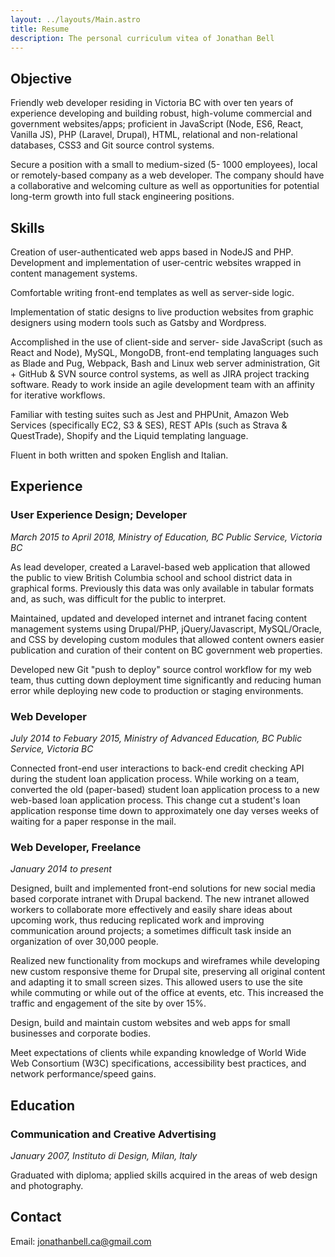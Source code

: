 ```yaml
---
layout: ../layouts/Main.astro
title: Resume
description: The personal curriculum vitea of Jonathan Bell
---
```


## Objective

Friendly web developer residing in Victoria BC with over ten years of experience developing and building robust, high-volume commercial and government websites/apps; proficient in JavaScript (Node, ES6, React, Vanilla JS), PHP (Laravel, Drupal), HTML, relational and non-relational databases, CSS3 and Git source control systems.

Secure a position with a small to medium-sized (5- 1000 employees), local or remotely-based company as a web developer. The company should have a collaborative and welcoming culture as well as opportunities for potential long-term growth into full stack engineering positions.

## Skills

Creation of user-authenticated web apps based in NodeJS and PHP. Development and implementation of user-centric websites wrapped in content management systems.

Comfortable writing front-end templates as well as server-side logic.

Implementation of static designs to live production websites from graphic designers using modern tools such as Gatsby and Wordpress.

Accomplished in the use of client-side and server- side JavaScript (such as React and Node), MySQL, MongoDB, front-end templating languages such as Blade and Pug, Webpack, Bash and Linux web server administration, Git + GitHub & SVN source control systems, as well as JIRA project tracking software. Ready to work inside an agile development team with an affinity for iterative workflows.

Familiar with testing suites such as Jest and PHPUnit, Amazon Web Services (specifically EC2, S3 & SES), REST APIs (such as Strava & QuestTrade), Shopify and the Liquid templating language.

Fluent in both written and spoken English and Italian.

## Experience

### User Experience Design; Developer

_March 2015 to April 2018, Ministry of Education, BC Public Service, Victoria BC_

As lead developer, created a Laravel-based web application that allowed the public to view British Columbia school and school district data in graphical forms. Previously this data was only available in tabular formats and, as such, was difficult for the public to interpret.

Maintained, updated and developed internet and intranet facing content management systems using Drupal/PHP, jQuery/Javascript, MySQL/Oracle, and CSS by developing custom modules that allowed content owners easier publication and curation of their content on BC government web properties.

Developed new Git "push to deploy" source control workflow for my web team, thus cutting down deployment time significantly and reducing human error while deploying new code to production or staging environments.

### Web Developer

_July 2014 to Febuary 2015, Ministry of Advanced Education, BC Public Service, Victoria BC_

Connected front-end user interactions to back-end credit checking API during the student loan application process. While working on a team, converted the old (paper-based) student loan application process to a new web-based loan application process. This change cut a student's loan application response time down to approximately one day verses weeks of waiting for a paper response in the mail.

### Web Developer, Freelance

_January 2014 to present_

Designed, built and implemented front-end solutions for new social media based corporate intranet with Drupal backend. The new intranet allowed workers to collaborate more effectively and easily share ideas about upcoming work, thus reducing replicated work and improving communication around projects; a sometimes difficult task inside an organization of over 30,000 people.

Realized new functionality from mockups and wireframes while developing new custom responsive theme for Drupal site, preserving all original content and adapting it to small screen sizes. This allowed users to use the site while commuting or while out of the office at events, etc. This increased the traffic and engagement of the site by over 15%.

Design, build and maintain custom websites and web apps for small businesses and corporate bodies.

Meet expectations of clients while expanding knowledge of World Wide Web Consortium (W3C) specifications, accessibility best practices, and network performance/speed gains.

## Education

### Communication and Creative Advertising

_January 2007, Instituto di Design, Milan, Italy_

Graduated with diploma; applied skills acquired in the areas of web design and photography.

## Contact

Email: [jonathanbell.ca@gmail.com](mailto:jonathanbell.ca@gmail.com)

<div style="height: 0.5rem"></div>
